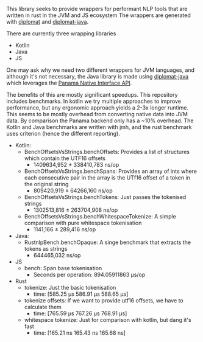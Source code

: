 This library seeks to provide wrappers for performant NLP tools that are written in rust in the JVM and JS ecosystem
The wrappers are generated with [diplomat](https://rust-diplomat.github.io/book/) and [diplomat-java](https://github.com/rust-diplomat/diplomat-java).

There are currently three wrapping libraries

- Kotlin
- Java
- JS

One may ask why we need two different wrappers for JVM languages, and although it's not necessary, the Java library
is made using [diplomat-java](https://github.com/rust-diplomat/diplomat-java) which leverages the [Panama Native
Interface API](https://openjdk.org/projects/panama/).

The benefits of this are mostly significant speedups. This repository includes benchmarks. In kotlin we try multiple
approaches to improve performance, but any ergonomic approach yields a 2-3x longer runtime. This seems to be mostly
overhead from converting native data into JVM data. By comparison the Panama backend only has a ~10% overhead.
The Kotlin and Java benchmarks are written with jmh, and the rust benchmark uses criterion (hence the different
reporting).

- Kotlin:
  - BenchOffsetsVsStrings.benchOffsets: Provides a list of structures which contain the UTF16 offsets
    - 1409634,952 ± 338410,783 ns/op
  - BenchOffsetsVsStrings.benchSpans: Provides an array of ints where each consecutive pair in the array is the
    UTf16 offset of a token in the original string
    - 809420,919 ± 64266,160 ns/op
  - BenchOffsetsVsStrings.benchTokens: Just passes the tokenised strings
    - 1302513,816 ± 263704,908 ns/op
  - BenchOffsetsVsStrings.benchWhitespaceTokenize: A simple comparison with pure whitespace tokenisation
    - 1141,166 ± 289,416 ns/op
- Java:
  - RustnlpBench.benchOpaque: A singe benchmark that extracts the tokens as strings
    - 644465,032 ns/op
- JS
  - bench: Span base tokenisation
    - Seconds per operation: 894.05911863 µs/op
- Rust
  - tokenize: Just the basic tokenisation
    - time: \[585.25 µs 586.91 µs 588.65 µs\]
  - tokenize offsets: If we want to provide utf16 offsets, we have to calculate them
    - time: \[765.59 µs 767.26 µs 768.91 µs\]
  - whitespace tokenize: Just for comparison with kotlin, but dang it's fast
    - time: \[165.21 ns 165.43 ns 165.68 ns\]
